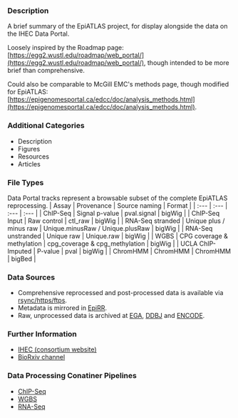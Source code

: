 ### Description
A brief summary of the EpiATLAS project, for display alongside the data on the IHEC Data Portal.

Loosely inspired by the Roadmap page: [https://egg2.wustl.edu/roadmap/web_portal/](https://egg2.wustl.edu/roadmap/web_portal/), though intended to be more brief than comprehensive.

Could also be comparable to McGill EMC's methods page, though modified for EpiATLAS: [https://epigenomesportal.ca/edcc/doc/analysis_methods.html](https://epigenomesportal.ca/edcc/doc/analysis_methods.html).

### Additional Categories
* Description
* Figures
* Resources
* Articles

### File Types
Data Portal tracks represent a browsable subset of the complete EpiATLAS reprocessing.
| Assay | Provenance | Source naming | Format |
| :--- | :--- | :--- | :--- |
| ChIP-Seq | Signal p-value | pval.signal | bigWig |
| ChIP-Seq Input | Raw control | ctl_raw | bigWig |
| RNA-Seq stranded | Unique plus / minus raw | Unique.minusRaw / Unique.plusRaw | bigWig |
| RNA-Seq unstranded | Unique raw | Unique.raw | bigWig |
| WGBS | CPG coverage & methylation | cpg_coverage & cpg_methylation | bigWig |
| UCLA ChIP-Imputed | P-value | pval | bigWig |
| ChromHMM | ChromHMM | ChromHMM | bigBed |

### Data Sources
* Comprehensive reprocessed and post-processed data is available via [rsync/https/ftps](https://ihec.sd4h.ca/).
* Metadata is mirrored in [EpiRR](https://www.ebi.ac.uk/epirr/).
* Raw, unprocessed data is archived at [EGA](https://ega-archive.org/), [DDBJ](https://www.ddbj.nig.ac.jp) and [ENCODE](https://www.encodeproject.org).

### Further Information
* [IHEC (consortium website)](https://ihec-epigenomes.org/)
* [BioRxiv channel](https://connect.biorxiv.org/relate/content/219)   

### Data Processing Conatiner Pipelines
* [ChIP-Seq](https://github.com/IHEC/integrative_analysis_chip/releases)
* [WGBS](https://github.com/heathsc/gemBS/releases/tag/v3.5.0)
* [RNA-Seq](https://github.com/IHEC/grape-nf/releases)

